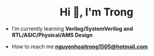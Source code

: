 <h1 align="center">Hi 👋, I'm Trong</h1>

- I’m currently learning **Verilog/SystemVerilog and RTL/ASIC/Physical/AMS Design**

- How to reach me **nguyenhoaitrong1505@hotmail.com**




